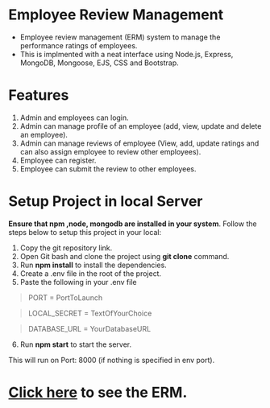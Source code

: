# Employee Review Management
* Employee review management (ERM) system to manage the performance ratings of employees.
* This is implmented with a neat interface using Node.js, Express, MongoDB, Mongoose, EJS, CSS and Bootstrap.

# Features
1. Admin and employees can login.
2. Admin can manage profile of an employee (add, view, update and delete an employee).
3. Admin can manage reviews of employee (View, add, update ratings and can also assign employee to review other employees).
4. Employee can register.
5. Employee can submit the review to other employees.

# Setup Project in local Server
**Ensure that npm ,node, mongodb are installed in your system**. Follow the steps below to setup this project in your local: 

1. Copy the git repository link.
2. Open Git bash and clone the project using **git clone** command.
3. Run **npm install** to install the dependencies.
4. Create a .env file in the root of the project.
5. Paste the following in your .env file

>PORT = PortToLaunch

>LOCAL_SECRET = TextOfYourChoice

>DATABASE_URL = YourDatabaseURL

6. Run **npm start** to start the server.

This will run on Port: 8000 (if nothing is specified in env port). 


# <a href="https://employee-review-management.herokuapp.com/" target="_blank">Click here</a> to see the ERM.
